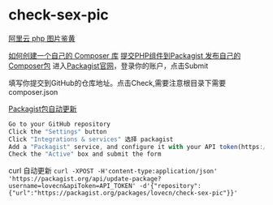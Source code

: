 # check-sex-pic
[阿里云 php 图片鉴黄](https://help.aliyun.com/document_detail/53417.html?spm=5176.7850179.6.560.9SDFE1)

[如何创建一个自己的 Composer 库](https://laravel-china.org/articles/4982/how-do-i-create-my-own-composer-library)
[提交PHP组件到Packagist 发布自己的Composer包](https://blog.tanteng.me/2016/07/submit-composer-packagist/)
进入[Packagist官网](https://packagist.org)，登录你的账户，点击Submit

填写你提交到GitHub的仓库地址。点击Check,需要注意根目录下需要 composer.json

[Packagist包自动更新](https://packagist.org/about)
```js
Go to your GitHub repository
Click the "Settings" button
Click "Integrations & services" 选择 packagist
Add a "Packagist" service, and configure it with your API token(https://packagist.org/profile/), plus your Packagist username,domain is https://packagist.org
Check the "Active" box and submit the form

```
curl 自动更新
`curl -XPOST -H'content-type:application/json' 'https://packagist.org/api/update-package?username=lovecn&apiToken=API_TOKEN' -d'{"repository":{"url":"https://packagist.org/packages/lovecn/check-sex-pic"}}'`
